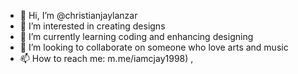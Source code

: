 - 👋 Hi, I’m @christianjaylanzar
- 👀 I’m interested in creating designs
- 🌱 I’m currently learning coding and enhancing designing
- 💞️ I’m looking to collaborate on someone who love arts and music
- 📫 How to reach me: m.me/iamcjay1998) , 

<!---
christianjaylanzar/christianjaylanzar is a ✨ special ✨ repository because its `README.md` (this file) appears on your GitHub profile.
You can click the Preview link to take a look at your changes.
--->
